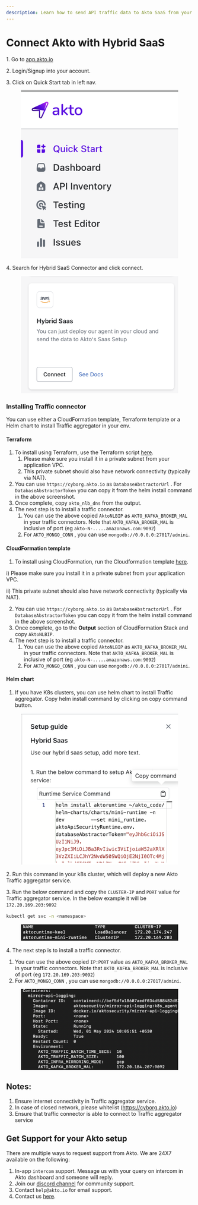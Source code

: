 ```yaml
---
description: Learn how to send API traffic data to Akto SaaS from your cloud setup.
---
```


# Connect Akto with Hybrid SaaS

1\. Go to [app.akto.io](https://app.akto.io)

2\. Login/Signup into your account.

3\. Click on Quick Start tab in left nav.

<figure><img src="../../.gitbook/assets/Quick-Start.png" alt=""><figcaption></figcaption></figure>

4\. Search for Hybrid SaaS Connector and click connect.

<figure><img src="../../.gitbook/assets/HybridSaaSConnector.png" alt=""><figcaption></figcaption></figure>

### Installing Traffic connector

You can use either a CloudFormation template, Terraform template or a Helm chart to install Traffic aggregator in your env.&#x20;

#### Terraform

1. To install using Terraform, use the Terraform script [here](https://github.com/akto-api-security/infra/blob/mini\_runtime\_tf\_script/templates/mini-runtime.tf).
   1. Please make sure you install it in a private subnet from your application VPC.&#x20;
   2. This private subnet should also have network connectivity (typically via NAT).&#x20;
2. You can use `https://cyborg.akto.io` as `DatabaseAbstractorUrl` . For `DatabaseAbstractorToken` you can copy it from the helm install command in the above screenshot.&#x20;
3. Once complete, copy `akto_nlb_dns` from the output.&#x20;
4. The next step is to install a traffic connector.&#x20;
   1. You can use the above copied `AktoNLBIP` as `AKTO_KAFKA_BROKER_MAL` in your traffic connectors. Note that `AKTO_KAFKA_BROKER_MAL` is inclusive of port (eg `akto-N-.....amazonaws.com:9092`)
   2. For `AKTO_MONGO_CONN` , you can use `mongodb://0.0.0.0:27017/admini`.&#x20;

#### CloudFormation template

1. To install using CloudFormation, run the Cloudformation template [here](https://raw.githubusercontent.com/akto-api-security/infra/feature/quick-setup/templates/mini-runtime.yml).&#x20;

&#x20;     i) Please make sure you install it in a private subnet from your application VPC.&#x20;

&#x20;     ii) This private subnet should also have network connectivity (typically via NAT).&#x20;

2. You can use `https://cyborg.akto.io` as `DatabaseAbstractorUrl` . For `DatabaseAbstractorToken` you can copy it from the helm install command in the above screenshot.&#x20;
3. Once complete, go to the **Output** section of CloudFormation Stack and copy `AktoNLBIP`.&#x20;
4. The next step is to install a traffic connector.&#x20;
   1. You can use the above copied `AktoNLBIP` as `AKTO_KAFKA_BROKER_MAL` in your traffic connectors. Note that `AKTO_KAFKA_BROKER_MAL` is inclusive of port (eg `akto-N-.....amazonaws.com:9092`)
   2. For `AKTO_MONGO_CONN` , you can use `mongodb://0.0.0.0:27017/admini`.&#x20;

#### Helm chart

1. If you have K8s clusters, you can use helm chart to install Traffic aggregator. Copy helm install command by clicking on copy command button.

<figure><img src="../../.gitbook/assets/Mini-Runtime-Helm.png" alt=""><figcaption></figcaption></figure>

2\. Run this command in your k8s cluster, which will deploy a new Akto Traffic aggregator service.

3\. Run the below command and copy the `CLUSTER-IP` and `PORT` value for Traffic aggregator  service. In the below example it will be `172.20.169.203:9092`

```bash
kubectl get svc -n <namespace>
```

<figure><img src="../../.gitbook/assets/Mini-Runtime-Ip1.png" alt=""><figcaption></figcaption></figure>

4\. The next step is to install a traffic connector.&#x20;

1. You can use the above copied `IP:PORT` value as `AKTO_KAFKA_BROKER_MAL` in your traffic connectors. Note that `AKTO_KAFKA_BROKER_MAL` is inclusive of port (eg `172.20.169.203:9092`)
2. For `AKTO_MONGO_CONN` , you can use `mongodb://0.0.0.0:27017/admini`.&#x20;

<figure><img src="../../.gitbook/assets/Mini-Runtime-Ip2.png" alt=""><figcaption></figcaption></figure>

## Notes:

1. Ensure internet connectivity in Traffic aggregator  service.
2. In case of closed network, please whitelist (https://cyborg.akto.io)
3. Ensure that traffic connector is able to connect to Traffic aggregator service

## Get Support for your Akto setup

There are multiple ways to request support from Akto. We are 24X7 available on the following:

1. In-app `intercom` support. Message us with your query on intercom in Akto dashboard and someone will reply.
2. Join our [discord channel](https://www.akto.io/community) for community support.
3. Contact `help@akto.io` for email support.
4. Contact us [here](https://www.akto.io/contact-us).

